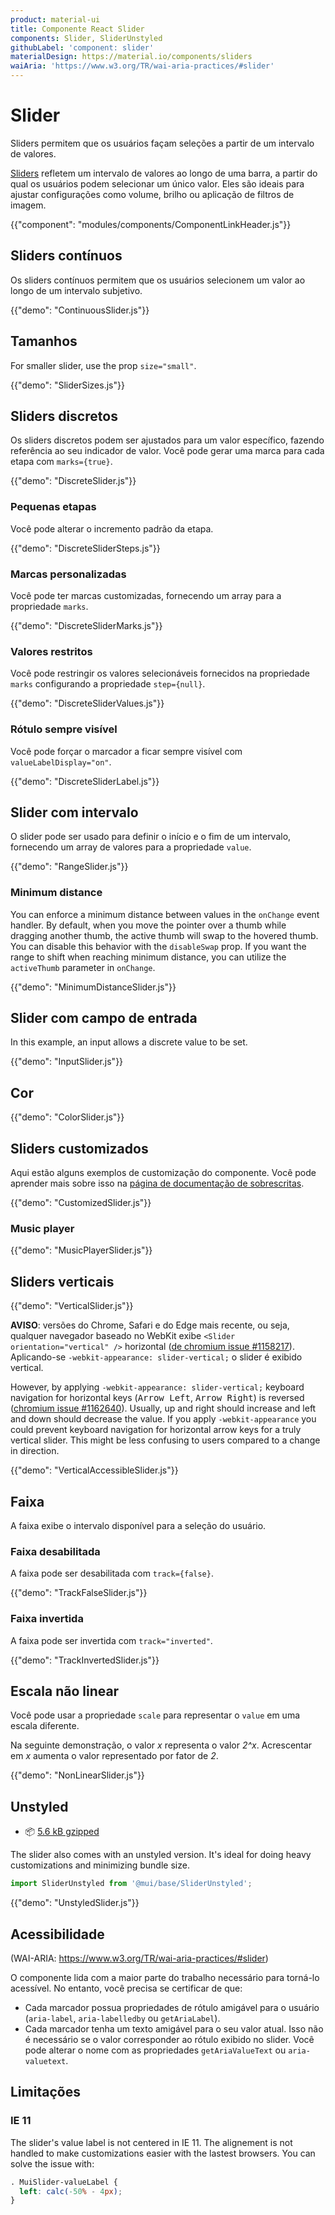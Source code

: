 ```yaml
---
product: material-ui
title: Componente React Slider
components: Slider, SliderUnstyled
githubLabel: 'component: slider'
materialDesign: https://material.io/components/sliders
waiAria: 'https://www.w3.org/TR/wai-aria-practices/#slider'
---
```


# Slider

<p class="description">Sliders permitem que os usuários façam seleções a partir de um intervalo de valores.</p>

[Sliders](https://material.io/design/components/sliders.html) refletem um intervalo de valores ao longo de uma barra, a partir do qual os usuários podem selecionar um único valor. Eles são ideais para ajustar configurações como volume, brilho ou aplicação de filtros de imagem.

{{"component": "modules/components/ComponentLinkHeader.js"}}

## Sliders contínuos

Os sliders contínuos permitem que os usuários selecionem um valor ao longo de um intervalo subjetivo.

{{"demo": "ContinuousSlider.js"}}

## Tamanhos

For smaller slider, use the prop `size="small"`.

{{"demo": "SliderSizes.js"}}

## Sliders discretos

Os sliders discretos podem ser ajustados para um valor específico, fazendo referência ao seu indicador de valor. Você pode gerar uma marca para cada etapa com `marks={true}`.

{{"demo": "DiscreteSlider.js"}}

### Pequenas etapas

Você pode alterar o incremento padrão da etapa.

{{"demo": "DiscreteSliderSteps.js"}}

### Marcas personalizadas

Você pode ter marcas customizadas, fornecendo um array para a propriedade `marks`.

{{"demo": "DiscreteSliderMarks.js"}}

### Valores restritos

Você pode restringir os valores selecionáveis fornecidos na propriedade `marks` configurando a propriedade `step={null}`.

{{"demo": "DiscreteSliderValues.js"}}

### Rótulo sempre visível

Você pode forçar o marcador a ficar sempre visível com `valueLabelDisplay="on"`.

{{"demo": "DiscreteSliderLabel.js"}}

## Slider com intervalo

O slider pode ser usado para definir o início e o fim de um intervalo, fornecendo um array de valores para a propriedade `value`.

{{"demo": "RangeSlider.js"}}

### Minimum distance

You can enforce a minimum distance between values in the `onChange` event handler. By default, when you move the pointer over a thumb while dragging another thumb, the active thumb will swap to the hovered thumb. You can disable this behavior with the `disableSwap` prop. If you want the range to shift when reaching minimum distance, you can utilize the `activeThumb` parameter in `onChange`.

{{"demo": "MinimumDistanceSlider.js"}}

## Slider com campo de entrada

In this example, an input allows a discrete value to be set.

{{"demo": "InputSlider.js"}}

## Cor

{{"demo": "ColorSlider.js"}}

## Sliders customizados

Aqui estão alguns exemplos de customização do componente. Você pode aprender mais sobre isso na [página de documentação de sobrescritas](/customization/how-to-customize/).

{{"demo": "CustomizedSlider.js"}}

### Music player

{{"demo": "MusicPlayerSlider.js"}}

## Sliders verticais

{{"demo": "VerticalSlider.js"}}

**AVISO**: versões do Chrome, Safari e do Edge mais recente, ou seja, qualquer navegador baseado no WebKit exibe `<Slider orientation="vertical" />` horizontal ([de chromium issue #1158217](https://bugs.chromium.org/p/chromium/issues/detail?id=1158217)). Aplicando-se `-webkit-appearance: slider-vertical;` o slider é exibido vertical.

However, by applying `-webkit-appearance: slider-vertical;` keyboard navigation for horizontal keys (<kbd class="key">Arrow Left</kbd>, <kbd class="key">Arrow Right</kbd>) is reversed ([chromium issue #1162640](https://bugs.chromium.org/p/chromium/issues/detail?id=1162640)). Usually, up and right should increase and left and down should decrease the value. If you apply `-webkit-appearance` you could prevent keyboard navigation for horizontal arrow keys for a truly vertical slider. This might be less confusing to users compared to a change in direction.

{{"demo": "VerticalAccessibleSlider.js"}}

## Faixa

A faixa exibe o intervalo disponível para a seleção do usuário.

### Faixa desabilitada

A faixa pode ser desabilitada com `track={false}`.

{{"demo": "TrackFalseSlider.js"}}

### Faixa invertida

A faixa pode ser invertida com `track="inverted"`.

{{"demo": "TrackInvertedSlider.js"}}

## Escala não linear

Você pode usar a propriedade `scale` para representar o `value` em uma escala diferente.

Na seguinte demonstração, o valor _x_ representa o valor _2^x_. Acrescentar em _x_ aumenta o valor representado por fator de _2_.

{{"demo": "NonLinearSlider.js"}}

## Unstyled

<!-- #default-branch-switch -->

- 📦 [5.6 kB gzipped](https://bundlephobia.com/package/@mui/base@latest)

The slider also comes with an unstyled version. It's ideal for doing heavy customizations and minimizing bundle size.

```js
import SliderUnstyled from '@mui/base/SliderUnstyled';
```

{{"demo": "UnstyledSlider.js"}}

## Acessibilidade

(WAI-ARIA: https://www.w3.org/TR/wai-aria-practices/#slider)

O componente lida com a maior parte do trabalho necessário para torná-lo acessível. No entanto, você precisa se certificar de que:

- Cada marcador possua propriedades de rótulo amigável para o usuário (`aria-label`, `aria-labelledby` ou `getAriaLabel`).
- Cada marcador tenha um texto amigável para o seu valor atual. Isso não é necessário se o valor corresponder ao rótulo exibido no slider. Você pode alterar o nome com as propriedades `getAriaValueText` ou `aria-valuetext`.

## Limitações

### IE 11

The slider's value label is not centered in IE 11. The alignement is not handled to make customizations easier with the lastest browsers. You can solve the issue with:

```css
. MuiSlider-valueLabel {
  left: calc(-50% - 4px);
}
```
